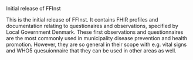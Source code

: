 Initial release of FFInst

This is the initial release of FFInst. It contains FHIR profiles and documentation relating to questionaires and observations, specified by Local Government Denmark. These first observations and questionnaires are the most commonly used in municipality disease prevention and health promotion. However, they are so general in their scope with e.g. vital signs and WHO5 quesuionnaire that they can be used in other areas as well. 